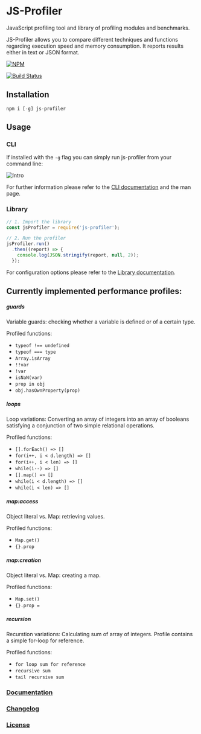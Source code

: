 # JS-Profiler

JavaScript profiling tool and library of profiling modules and benchmarks.

JS-Profiler allows you to compare different techniques and functions regarding execution speed and memory consumption. It reports results either in text or JSON format.

[![NPM](https://nodei.co/npm/js-profiler.png?downloads=true)](https://nodei.co/npm/js-profiler/)

[![Build Status](https://travis-ci.org/haensl/js-profiler.svg?branch=master)](https://travis-ci.org/haensl/js-profiler)

## Installation

`npm i [-g] js-profiler`

## Usage

### CLI

If installed with the `-g` flag you can simply run js-profiler from your command line:

![Intro](intro.gif)

For further information please refer to the [CLI documentation](docs/cli.md) and the man page.

### Library

```javascript
// 1. Import the library
const jsProfiler = require('js-profiler');

// 2. Run the profiler
jsProfiler.run()
  .then((report) => {
    console.log(JSON.stringify(report, null, 2));
  });
```

For configuration options please refer to the [Library documentation](docs/lib.md).

## Currently implemented performance profiles:

##### guards
Variable guards: checking whether a variable is defined or of a certain type.

Profiled functions:
  * `typeof !== undefined`
  * `typeof === type`
  * `Array.isArray`
  * `!!var`
  * `!var`
  * `isNaN(var)`
  * `prop in obj`
  * `obj.hasOwnProperty(prop)`

##### loops
Loop variations: Converting an array of integers into an array of booleans satisfying a conjunction of two simple relational operations.

Profiled functions:
  * `[].forEach() => []`
  * `for(i++, i < d.length) => []`
  * `for(i++, i < len) => []`
  * `while(i--) => []`
  * `[].map() => []`
  * `while(i < d.length) => []`
  * `while(i < len) => []`

##### map:access
Object literal vs. Map: retrieving values.

Profiled functions:
  * `Map.get()`
  * `{}.prop`

##### map:creation
Object literal vs. Map: creating a map.

Profiled functions:
  * `Map.set()`
  * `{}.prop =`

##### recursion
Recurstion variations: Calculating sum of array of integers. Profile contains a simple for-loop for reference.

Profiled functions:
  * `for loop sum for reference`
  * `recursive sum`
  * `tail recursive sum`

### [Documentation](docs/index.md)

### [Changelog](CHANGELOG.md)

### [License](LICENSE)
